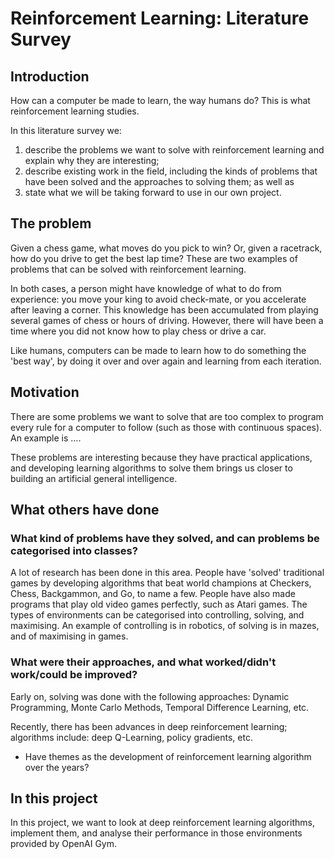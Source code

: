 # Reinforcement Learning: Literature Survey

## Introduction

How can a computer be made to learn, the way humans do? This is what reinforcement learning studies.

In this literature survey we:
1. describe the problems we want to solve with reinforcement learning and explain why they are interesting; 
2. describe existing work in the field, including the kinds of problems that have been solved and the approaches to solving them; as well as
3. state what we will be taking forward to use in our own project.

## The problem

Given a chess game, what moves do you pick to win? Or, given a racetrack, how do you drive to get the best lap time? These are two examples of problems that can be solved with reinforcement learning.

In both cases, a person might have knowledge of what to do from experience: you move your king to avoid check-mate, or you accelerate after leaving a corner. This knowledge has been accumulated from playing several games of chess or hours of driving. However, there will have been a time where you did not know how to play chess or drive a car.

Like humans, computers can be made to learn how to do something the 'best way', by doing it over and over again and learning from each iteration.

## Motivation

There are some problems we want to solve that are too complex to program every rule for a computer to follow (such as those with continuous spaces). An example is $\dots$. 

These problems are interesting because they have practical applications, and developing learning algorithms to solve them brings us closer to building an artificial general intelligence.

## What others have done

### What kind of problems have they solved, and can problems be categorised into classes?

A lot of research has been done in this area. People have 'solved' traditional games by developing algorithms that beat world champions at Checkers, Chess, Backgammon, and Go, to name a few. People have also made programs that play old video games perfectly, such as Atari games. The types of environments can be categorised into controlling, solving, and maximising. An example of controlling is in robotics, of solving is in mazes, and of maximising in games.

### What were their approaches, and what worked/didn't work/could be improved?

Early on, solving was done with the following approaches: Dynamic Programming, Monte Carlo Methods, Temporal Difference Learning, etc.

Recently, there has been advances in deep reinforcement learning; algorithms include: deep Q-Learning, policy gradients, etc.

- Have themes as the development of reinforcement learning algorithm over the years?

## In this project

In this project, we want to look at deep reinforcement learning algorithms, implement them, and analyse their performance in those environments provided by OpenAI Gym.